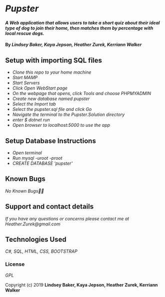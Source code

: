 # _Pupster_

#### _A Web application that allows users to take a short quiz about their ideal type of dog to join their home, then matches them by percentage with local rescue dogs._

#### By _**Lindsey Baker, Kaya Jepson, Heather Zurek, Kerriann Walker**_

## Setup with importing SQL files

* _Clone this repo to your home machine_
* _Start MAMP_
* _Start Servers_
* _Click Open WebStart page_
* _On the webpage that opens, click Tools and choose PHPMYADMIN_
* _Create new database named pupster_
* _Select the Import tab_
* _Select the pupster.sql file and click Go_
* _Navigate the terminal to the Pupster.Solution directory_
* _enter $ dotnet run_
* _Open browser to localhost:5000 to use the app_

## Setup Database Instructions

* _Open terminal_
* _Run mysql -uroot -proot_
* _CREATE DATABASE 'pupster'_
<!-- *_Create table Instructions here_ -->

## Known Bugs

_No Known Bugs🐛🐞_

## Support and contact details

_If you have any questions or concerns please contact me at Heather.Zurek@gmail.com_

## Technologies Used

_C#, SQL, HTML, CSS, BOOTSTRAP_

### License

*GPL*

Copyright (c) 2019 **Lindsey Baker, Kaya Jepson, Heather Zurek, Kerriann Walker**

